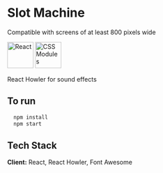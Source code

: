 
# Slot Machine

Compatible with screens of at least 800 pixels wide

<img src="https://user-images.githubusercontent.com/79527801/172619681-0c968baa-d60c-4757-8191-743a11383fe4.png" alt="React" width="60"> <img src="https://user-images.githubusercontent.com/79527801/172620796-9f2368f8-aba7-4f82-b5f2-a84263f6388c.png" alt="CSS Modules" width="60">

React Howler for sound effects



## To run

```bash
  npm install 
  npm start
```
    
## Tech Stack

**Client:** React, React Howler, Font Awesome 

